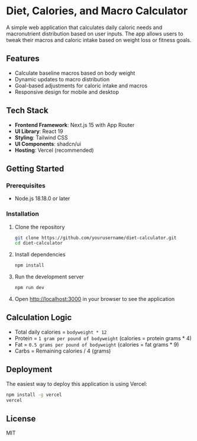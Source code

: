 # Diet, Calories, and Macro Calculator

A simple web application that calculates daily caloric needs and macronutrient distribution based on user inputs. The app allows users to tweak their macros and caloric intake based on weight loss or fitness goals.

## Features

- Calculate baseline macros based on body weight
- Dynamic updates to macro distribution
- Goal-based adjustments for caloric intake and macros
- Responsive design for mobile and desktop

## Tech Stack

- **Frontend Framework**: Next.js 15 with App Router
- **UI Library**: React 19
- **Styling**: Tailwind CSS
- **UI Components**: shadcn/ui
- **Hosting**: Vercel (recommended)

## Getting Started

### Prerequisites

- Node.js 18.18.0 or later

### Installation

1. Clone the repository
   ```bash
   git clone https://github.com/yourusername/diet-calculator.git
   cd diet-calculator
   ```

2. Install dependencies
   ```bash
   npm install
   ```

3. Run the development server
   ```bash
   npm run dev
   ```

4. Open [http://localhost:3000](http://localhost:3000) in your browser to see the application

## Calculation Logic

- Total daily calories = `bodyweight * 12`
- Protein = `1 gram per pound of bodyweight` (calories = protein grams * 4)
- Fat = `0.5 grams per pound of bodyweight` (calories = fat grams * 9)
- Carbs = Remaining calories / 4 (grams)

## Deployment

The easiest way to deploy this application is using Vercel:

```bash
npm install -g vercel
vercel
```

## License

MIT
